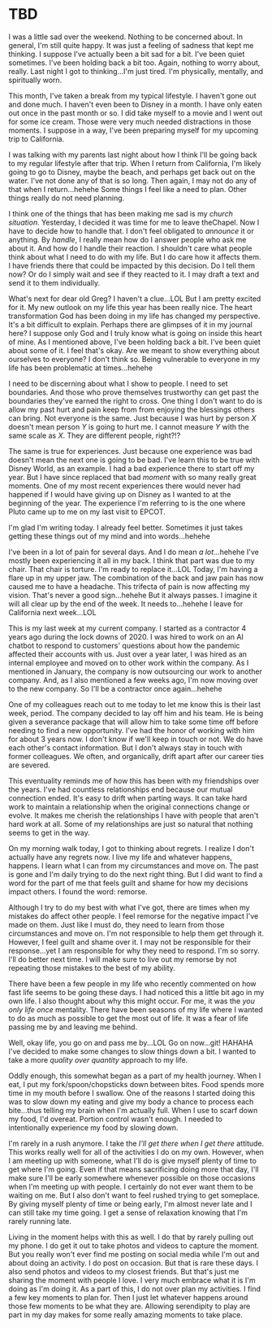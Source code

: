 # TBD

I was a little sad over the weekend. Nothing to be concerned about. In general, I'm still quite happy. It was just a feeling of sadness that kept me thinking. I suppose I've actually been a bit sad for a bit. I've been quiet sometimes. I've been holding back a bit too. Again, nothing to worry about, really. Last night I got to thinking...I'm just tired. I'm physically, mentally, and spiritually worn.

This month, I've taken a break from my typical lifestyle. I haven't gone out and done much. I haven't even been to Disney in a month. I have only eaten out once in the past month or so. I did take myself to a movie and I went out for some ice cream. Those were very much needed distractions in those moments. I suppose in a way, I've been preparing myself for my upcoming trip to California.

I was talking with my parents last night about how I think I'll be going back to my regular lifestyle after that trip. When I return from California, I'm likely going to go to Disney, maybe the beach, and perhaps get back out on the water. I've not done any of that is so long. Then again, I may not do any of that when I return...hehehe Some things I feel like a need to plan. Other things really do not need planning.

I think one of the things that has been making me sad is my *church situation*. Yesterday, I decided it was time for me to leave theChapel. Now I have to decide how to handle that. I don't feel obligated to *announce* it or anything. By *handle*, I really mean how do I answer people who ask me about it. And how do I handle their reaction. I shouldn't care what people think about what I need to do with my life. But I do care how it affects them. I have friends there that could be impacted by this decision. Do I tell them now? Or do I simply wait and see if they reacted to it. I may draft a text and send it to them individually.

What's next for dear old Greg? I haven't a clue...LOL But I am pretty excited for it. My new outlook on my life this year has been really nice. The heart transformation God has been doing in my life has changed my perspective. It's a bit difficult to explain. Perhaps there are glimpses of it in my journal here? I suppose only God and I truly know what is going on inside this heart of mine. As I mentioned above, I've been holding back a bit. I've been quiet about some of it. I feel that's okay. Are we meant to show everything about ourselves to everyone? I don't think so. Being vulnerable to everyone in my life has been problematic at times...hehehe

I need to be discerning about what I show to people. I need to set boundaries. And those who prove themselves trustworthy can get past the boundaries they've earned the right to cross. One thing I don't want to do is allow my past hurt and pain keep from from enjoying the blessings others can bring. Not everyone is the same. Just because I was hurt by person *X* doesn't mean person *Y* is going to hurt me. I cannot measure *Y* with the same scale as *X*. They are different people, right?!?

The same is true for experiences. Just because one experience was bad doesn't mean the next one is going to be bad. I've learn this to be true with Disney World, as an example. I had a bad experience there to start off my year. But I have since replaced that bad *moment* with so many really great moments. One of my most recent experiences there would never had happened if I would have giving up on Disney as I wanted to at the beginning of the year. The experience I'm referring to is the one where Pluto came up to me on my last visit to EPCOT.

I'm glad I'm writing today. I already feel better. Sometimes it just takes getting these things out of my mind and into words...hehehe

I've been in a lot of pain for several days. And I do mean *a lot*...hehehe I've mostly been experiencing it all in my back. I think that part was due to my chair. That chair is torture. I'm ready to replace it...LOL Today, I'm having a flare up in my upper jaw. The combination of the back and jaw pain has now caused me to have a headache. This trifecta of pain is now affecting my vision. That's never a good sign...hehehe But it always passes. I imagine it will all clear up by the end of the week. It needs to...hehehe I leave for California next week...LOL

This is my last week at my current company. I started as a contractor 4 years ago during the lock downs of 2020. I was hired to work on an AI chatbot to respond to customers' questions about how the pandemic affected their accounts with us. Just over a year later, I was hired as an internal employee and moved on to other work within the company. As I mentioned in January, the company is now outsourcing our work to another company. And, as I also mentioned a few weeks ago, I'm now moving over to the new company. So I'll be a contractor once again...hehehe

One of my colleagues reach out to me today to let me know this is their last week, period. The company decided to lay off him and his team. He is being given a severance package that will allow him to take some time off before needing to find a new opportunity. I've had the honor of working with him for about 3 years now. I don't know if we'll keep in touch or not. We do have each other's contact information. But I don't always stay in touch with former colleagues. We often, and organically, drift apart after our career ties are severed.

This eventuality reminds me of how this has been with my friendships over the years. I've had countless relationships end because our mutual connection ended. It's easy to drift when parting ways. It can take hard work to maintain a relationship when the original connections change or evolve. It makes me cherish the relationships I have with people that aren't hard work at all. Some of my relationships are just so natural that nothing seems to get in the way.

On my morning walk today, I got to thinking about regrets. I realize I don't actually have any regrets now. I live my life and whatever happens, happens. I learn what I can from my circumstances and move on. The past is gone and I'm daily trying to do the next right thing. But I did want to find a word for the part of me that feels guilt and shame for how my decisions impact others. I found the word: remorse.

Although I try to do my best with what I've got, there are times when my mistakes do affect other people. I feel remorse for the negative impact I've made on them. Just like I must do, they need to learn from those circumstances and move on. I'm not responsible to help them get through it. However, I feel guilt and shame over it. I may not be responsible for their response...yet I am responsible for why they need to respond. I'm so sorry. I'll do better next time. I will make sure to live out my remorse by not repeating those mistakes to the best of my ability.

There have been a few people in my life who recently commented on how fast life seems to be going these days. I had noticed this a little bit ago in my own life. I also thought about why this might occur. For me, it was the *you only life once* mentality. There have been seasons of my life where I wanted to do as much as possible to get the most out of life. It was a fear of life passing me by and leaving me behind.

Well, okay life, you go on and pass me by...LOL Go on now...git! HAHAHA  I've decided to make some changes to slow things down a bit. I wanted to take a more *quality over quantity* approach to my life.

Oddly enough, this somewhat began as a part of my health journey. When I eat, I put my fork/spoon/chopsticks down between bites. Food spends more time in my mouth before I swallow. One of the reasons I started doing this was to slow down my eating and give my body a chance to process each bite...thus telling my brain when I'm actually full. When I use to scarf down my food, I'd overeat. Portion control wasn't enough. I needed to intentionally experience my food by slowing down.

I'm rarely in a rush anymore. I take the *I'll get there when I get there* attitude. This works really well for all of the activities I do on my own. However, when I am meeting up with someone, what I'll do is give myself plenty of time to get where I'm going. Even if that means sacrificing doing more that day, I'll make sure I'll be early somewhere whenever possible on those occasions when I'm meeting up with people. I certainly do not ever want them to be waiting on me. But I also don't want to feel rushed trying to get someplace. By giving myself plenty of time or being early, I'm almost never late and I can still take my time going. I get a sense of relaxation knowing that I'm rarely running late.

Living in the moment helps with this as well. I do that by rarely pulling out my phone. I do get it out to take photos and videos to capture the moment. But you really won't ever find me posting on social media while I'm out and about doing an activity. I do post on occasion. But that is rare these days. I also send photos and videos to my closest friends. But that's just me sharing the moment with people I love. I very much embrace what it is I'm doing as I'm doing it. As a part of this, I do not over plan my activities. I find a few key moments to plan for. Then I just let whatever happens around those few moments to be what they are. Allowing serendipity to play are part in my day makes for some really amazing moments to take place.

